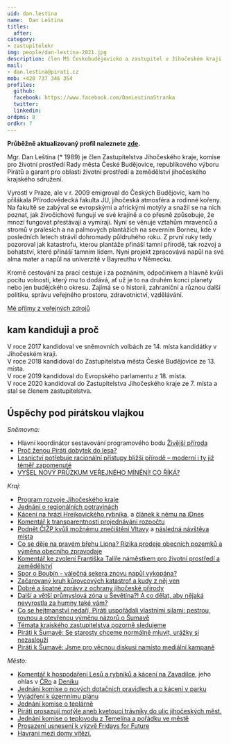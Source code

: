 ```yaml
---
uid: dan.lestina
name:  Dan Leština
titles:
  after:
category:
- zastupitelekr
img: people/dan-lestina-2021.jpg
description: člen MS Českobudějovicko a zastupitel v Jihočeském kraji
mail:
- dan.lestina@pirati.cz
mob: +420 737 346 354
profiles:
  github:
  facebook: https://www.facebook.com/DanLestinaStranka
  twitter:
  linkedin:
ordpms: 8 
ordkr: 7
---
```

**Průběžně aktualizovaný profil naleznete [zde](https://lide.pirati.cz/profil/2605/).**
 

Mgr. Dan Leština (* 1989) je člen Zastupitelstva Jihočeského kraje, komise pro životní prostředí Rady města České Budějovice, republikového výboru Pirátů a garant pro oblasti životní prostředí a zemědělství jihočeského krajského sdružení.

Vyrostl v Praze, ale v r. 2009 emigroval do Českých Budějovic, kam ho přilákala Přírodovědecká fakulta JU, jihočeská atmosféra a rodinné kořeny. Na fakultě se zabýval se evropskými a africkými motýly a snažil se na nich poznat, jak živočichové fungují ve své krajině a co přesně způsobuje, že mnozí fungovat přestávají a vymírají. Nyní se věnuje vztahům mravenců a stromů v pralesích a na palmových plantážích na severním Borneu, kde v posledních letech strávil dohromady půldruhého roku. Z první ruky tedy pozoroval jak katastrofu, kterou plantáže přináší tamní přírodě, tak rozvoj a bohatství, které přináší tamním lidem. Nyní projekt zpracovává napůl na své alma mater a napůl na univerzitě v Bayreuthu v Německu.

Kromě cestování za prací cestuje i za poznáním, odpočinkem a hlavně kvůli pocitu volnosti, který mu to dodává, ať už je to na druhém konci planety nebo jen budějckého okresu. Zajímá se o historii, zahraniční a různou další politiku, správu veřejného prostoru, zdravotnictví, vzdělávání.

[Mé příjmy z veřejných zdrojů](https://nalodeni.pirati.cz/odmeny/dan.lestina)

  <h2 class="head-alt-sm mt-12 mb-4">kam kandiduji a proč</h2>
  <div class="content-block">
    <p class="mb-12"><p>V roce 2017 kandidoval ve sněmovních volbách ze 14. místa kandidátky v Jihočeském kraji.<br />
V roce 2018 kandidoval do Zastupitelstva města České Budějovice ze 13. místa.<br />
V roce 2019 kandidoval do Evropského parlamentu z 18. místa.<br />
V roce 2020 kandidoval do Zastupitelstva Jihočeského kraje ze 7. místa a stal se členem zastupitelstva.</p></p>
  </div>

  <h2 class="head-alt-sm mt-12 mb-4">Úspěchy pod pirátskou vlajkou</h2>
  <div class="content-block">
    <p class="mb-12"><p>
<em>Sněmovna:</em><br />
<ul>
<li>Hlavní koordinátor sestavování programového bodu <a href="https://www.piratiastarostove.cz/program/zivejsi-priroda/">Živější příroda</a><br /></li>
<li><a href="https://www.piratskelisty.cz/clanek-2562-radek-holomcik-a-dan-lestina-proc-zenou-pirati-dobytek-do-lesa">Proč ženou Piráti dobytek do lesa?</a><br /></li>
<li><a href="https://www.piratskelisty.cz/clanek-2533-lesnictvi-potrebuje-racionalni-pristupy-blizsi-prirode-moderni-i-ty-jiz-temer-zapomenute">Lesnictví potřebuje racionální přístupy bližší přírodě – moderní i ty již téměř zapomenuté</a><br /></li>
<li><a href="https://cb.pirati.cz/blog/2018/06/20/vysel-novy-pruzkum-verejneho-mineni-co-rika/">VYŠEL NOVÝ PRŮZKUM VEŘEJNÉHO MÍNĚNÍ! CO ŘÍKÁ?</a></li></ul></p>
<p><em>Kraj:</em><br /><ul>
<li><a href="https://jihocesky.pirati.cz/tiskove-zpravy/jihocesky-kraj-ma-program-rozvoje/">Program rozvoje Jihočeského kraje</a><br /></li>
<li><a href="https://www.facebook.com/pirati.jck/photos/a.10150555230202114/10159324566102114/">Jednání o regionálních potravinách</a><br /></li>
<li><a href="https://jihocesky.pirati.cz/tiskove-zpravy/nezakonne-kaceni-hrejkovicky-rybnik/">Kácení na hrázi Hrejkovického rybníka</a>, a <a href="https://www.idnes.cz/ceske-budejovice/zpravy/duby-stromy-kaceni-rybnik-hraz-hrejkovice-firma-schwarzenberg.A210322_600151_budejovice-zpravy_neb">článek k němu na iDnes</a><br /></li>
<li><a href="https://jihocesky.pirati.cz/tiskove-zpravy/bez-transparentnosti-je-zasedani-zastupitelstva-jen-prazdny-ritual/">Komentář k transparentnosti projednávání rozpočtu</a><br /></li>
<li><a href="https://www.facebook.com/pirati.jck/photos/a.10150555230202114/10158909237057114/">Podnět ČIŽP kvůli možnému znečištění Vltavy</a> a  <a href="https://www.facebook.com/pirati.jck/posts/10158921748337114">následná návštěva místa</a><br /></li>
<li><a href="https://jihocesky.pirati.cz/tiskove-zpravy/co-se-deje-na-pravem-brehu-lipna/">Co se děje na pravém břehu Lipna? Rizika prodeje obecních pozemků a výměna obecního zpravodaje</a><br /></li>
<li><a href="https://jihocesky.pirati.cz/tiskove-zpravy/komentar-ke-zvoleni-frantiska-talire-namestkem-pro-zivotni-prostredi-a-zemedelstvi/">Komentář ke zvolení Františka Talíře náměstkem pro životní prostředí a zemědělství</a> <br /></li>
<li><a href="https://jihocesky.pirati.cz/tiskove-zpravy/spor-o-boubin/">Spor o Boubín - válečná sekera znovu napůl vykopána?</a><br /></li>
<li><a href="https://jihocesky.pirati.cz/tiskove-zpravy/zacarovany-kruh-kurovcovych-katastrof/">Začarovaný kruh kůrovcových katastrof a kudy z něj ven</a> <br /></li>
<li><a href="https://jihocesky.pirati.cz/tiskove-zpravy/dobre-spatne-zpravy-z-ochrany-jihoceske-prirody/">Dobré a špatné zprávy z ochrany jihočeské přírody</a><br /></li>
<li><a href="https://jihocesky.pirati.cz/tiskove-zpravy/prumyslova-zona-sevetin/">Další a větší průmyslová zóna u Ševětína?! A co dělat, aby nějaká nevyrostla za humny také vám?</a> <br /></li>
<li><a href="https://jihocesky.pirati.cz/tiskove-zpravy/co-se-hejtmanstvi-nedari-pirati-usporadali-vlastnimi-silami-pestrou-rovnou-a-otevrenou-vymenu-nazoru-o-sumave/">Co se hejtmanství nedaří, Piráti uspořádali vlastními silami: pestrou, rovnou a otevřenou výměnu názorů o Šumavě</a> <br /></li>
<li><a href="https://jihocesky.pirati.cz/tiskove-zpravy/temata-krajskeho-zastupitelstva-pozorne-sledujeme/">Témata krajského zastupitelstva pozorně sledujeme</a> <br /></li>
<li><a href="https://jihocesky.pirati.cz/tiskove-zpravy/pirati-k-sumave-se-starosty-chceme-normalne-mluvit-urazky-si-nezaslouzi/">Piráti k Šumavě: Se starosty chceme normálně mluvit, urážky si nezaslouží</a> <br /></li>
<li><a href="https://jihocesky.pirati.cz/tiskove-zpravy/pirati-k-sumave-jsme-pro-vecnou-diskusi-namisto-medialni-kampane/">Piráti k Šumavě: Jsme pro věcnou diskusi namísto mediální kampaně</a></li></ul> </p>
<p><em>Město:</em><br /><ul>
<li><a href="https://cb.pirati.cz/blog/2021/03/04/komentar-dana-lestiny-ke-kaceni-dubove-aleje-na-zavadilce/">Komentář k hospodaření Lesů a rybníků a kácení na Zavadilce</a>, jeho ohlas v <a href="https://budejovice.rozhlas.cz/bor-u-zavadilky-v-ceskych-budejovicich-prisel-o-sto-tricet-let-starou-dubovou-8440899">ČRo</a> a <a href="https://ceskobudejovicky.denik.cz/zpravy_region/kaceni-dubu-na-zavadilce-pobliz-sidliste-maj-v-budejovicich-20210304.html">Deníku</a><br /></li>
<li><a href="https://cb.pirati.cz/blog/2020/12/18/informace-z-listopadovych-komisi-mesta/">Jednání komise o nových dotačních pravidlech a o kácení v parku</a><br /></li>
<li><a href="https://jihocesky.pirati.cz/tiskove-zpravy/v-cb-probehne-zastupitelstvo-k-uzemnimu-planu/">Vyjádření k územnímu plánu</a><br /></li>
<li><a href="https://cb.pirati.cz/blog/2020/10/21/informace-ze-zarijovych-komisi-mesta/">Jednání komise o teplárně</a><br /></li>
<li><a href="https://jihocesky.pirati.cz/tiskove-zpravy/pirati-prosazuji-motyle/">Piráti prosazují motýle aneb kvetoucí trávníky do ulic jihočeských měst.</a> <br /></li>
<li><a href="https://cb.pirati.cz/blog/2020/03/06/informace-z-unorovych-jednani-komisi-mesta/">Jednání komise o teplovodu z Temelína a pořádku ve městě</a><br /></li>
<li><a href="https://cb.pirati.cz/blog/2020/02/02/co-v-lednu-projednavaly-komise-mesta/">Prosazení usnesení k výzvě Fridays for Future</a><br /></li>
<li><a href="https://www.impuls.cz/regiony/jihocesky-kraj/havrani-lide-nechteji-ptaky-kolonie.A190414_093202_imp-jihocesky_kov">Havrani mezi domy vítězí.</a></li></ul></p>
</p>
  </div>
